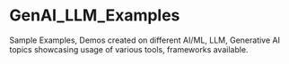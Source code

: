 # GenAI_LLM_Examples
Sample Examples, Demos created on different AI/ML, LLM, Generative AI topics showcasing usage of various tools, frameworks available.
